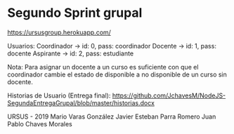 # Segundo Sprint grupal

https://ursusgroup.herokuapp.com/

Usuarios:
Coordinador -> id: 0, pass: coordinador
Docente -> id: 1, pass: docente
Aspirante -> id: 2, pass: estudiante

Nota: Para asignar un docente a un curso es suficiente con que el coordinador cambie el estado de disponible a no disponible de un curso sin docente.

Historias de Usuario (Entrega final): https://github.com/JchavesM/NodeJS-SegundaEntregaGrupal/blob/master/historias.docx

URSUS - 2019
    Mario Varas González
    Javier Esteban Parra Romero
    Juan Pablo Chaves Morales
